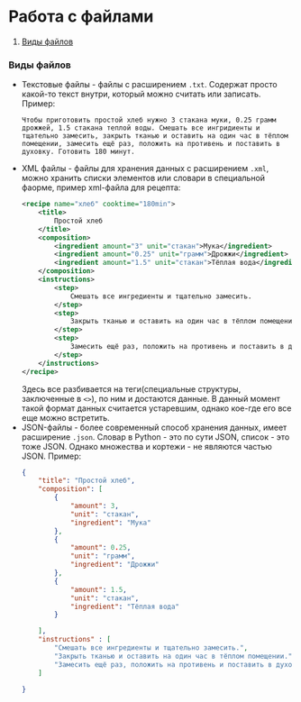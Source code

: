 # Работа с файлами
1. [Виды файлов](#files)

### <a name='files'> Виды файлов </a>
- Текстовые файлы - файлы с расширением `.txt`. Содержат просто какой-то текст внутри, который можно считать или записать. Пример:
    ```
    Чтобы приготовить простой хлеб нужно 3 стакана муки, 0.25 грамм дрожжей, 1.5 стакана теплой воды. Смешать все ингридиенты и тщательно замесить, закрыть тканью и оставить на один час в тёплом помещении, замесить ещё раз, положить на противень и поставить в духовку. Готовить 180 минут.
    ```
- XML файлы - файлы для хранения данных с расширением `.xml`, можно хранить списки элементов или словари в специальной фаорме, пример xml-файла для рецепта:
    ```xml
    <recipe name="хлеб" cooktime="180min">
        <title>
            Простой хлеб
        </title>
        <composition>
            <ingredient amount="3" unit="стакан">Мука</ingredient>
            <ingredient amount="0.25" unit="грамм">Дрожжи</ingredient>
            <ingredient amount="1.5" unit="стакан">Тёплая вода</ingredient>
        </composition>
        <instructions>
            <step>
                Смешать все ингредиенты и тщательно замесить. 
            </step>
            <step>
                Закрыть тканью и оставить на один час в тёплом помещении. 
            </step>
            <step>
                Замесить ещё раз, положить на противень и поставить в духовку.
            </step>
        </instructions>
    </recipe>

    ```
    Здесь все разбивается на теги(специальные структуры, заключенные в `<>`), по ним и достаются данные. В данный момент такой формат данных считается устаревшим, однако кое-где его все еще можно встретить.
- JSON-файлы - более современный способ хранения данных, имеет расширение `.json`. Словар в Python - это по сути JSON, список - это тоже JSON. Однако множества и кортежи - не являются частью JSON. Пример:
    ```JSON
    {
        "title": "Простой хлеб",
        "composition": [
            {
                "amount": 3,
                "unit": "стакан",
                "ingredient": "Мука"
            },
            {
                "amount": 0.25,
                "unit": "грамм",
                "ingredient": "Дрожжи"
            },
            {
                "amount": 1.5,
                "unit": "стакан",
                "ingredient": "Тёплая вода"
            }

        ],
        "instructions" : [
            "Смешать все ингредиенты и тщательно замесить.",
            "Закрыть тканью и оставить на один час в тёплом помещении.",
            "Замесить ещё раз, положить на противень и поставить в духовку."
        ]

    }
    ```